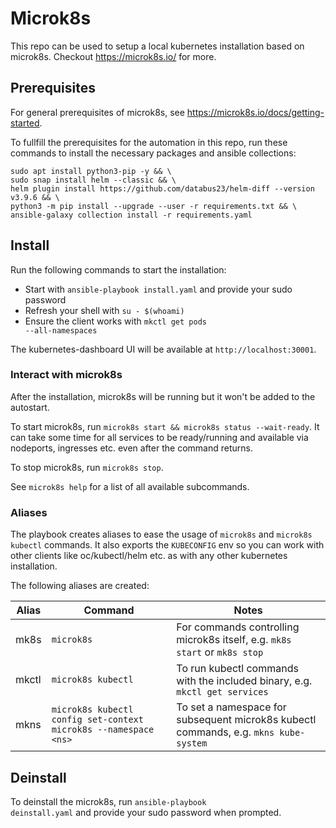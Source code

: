 # Microk8s
This repo can be used to setup a local kubernetes installation based on microk8s.
Checkout https://microk8s.io/ for more.

## Prerequisites
For general prerequisites of microk8s, see https://microk8s.io/docs/getting-started.

To fullfill the prerequisites for the automation in this repo, run these commands to install
the necessary packages and ansible collections:

```
sudo apt install python3-pip -y && \
sudo snap install helm --classic && \
helm plugin install https://github.com/databus23/helm-diff --version v3.9.6 && \
python3 -m pip install --upgrade --user -r requirements.txt && \
ansible-galaxy collection install -r requirements.yaml
```

## Install
Run the following commands to start the installation:
  * Start with <code>ansible-playbook install.yaml</code> and provide your sudo password
  * Refresh your shell with <code>su - $(whoami)</code>
  * Ensure the client works with <code>mkctl get pods --all-namespaces</code>

The kubernetes-dashboard UI will be available at <code>http://localhost:30001</code>.

### Interact with microk8s
After the installation, microk8s will be running but it won't be added to the autostart.

To start microk8s, run `microk8s start && microk8s status --wait-ready`. It can take some time
for all services to be ready/running and available via nodeports, ingresses etc. even after 
the command returns.

To stop microk8s, run `microk8s stop`.

See `microk8s help` for a list of all available subcommands.

### Aliases
The playbook creates aliases to ease the usage of `microk8s` and `microk8s kubectl` commands.
It also exports the `KUBECONFIG` env so you can work with other clients like oc/kubectl/helm etc.
as with any other kubernetes installation.

The following aliases are created:

| Alias | Command                                                         | Notes                                                                                |
| ----- | --------------------------------------------------------------- | ------------------------------------------------------------------------------------ |
| mk8s  | `microk8s`                                                      | For commands controlling microk8s itself, e.g. `mk8s start` or `mk8s stop`           |
| mkctl | `microk8s kubectl`                                              | To run kubectl commands with the included binary, e.g. `mkctl get services`          |
| mkns  | `microk8s kubectl config set-context microk8s --namespace <ns>` | To set a namespace for subsequent microk8s kubectl commands, e.g. `mkns kube-system` |

## Deinstall
To deinstall the microk8s, run <code>ansible-playbook deinstall.yaml</code> and provide your sudo password when prompted.
